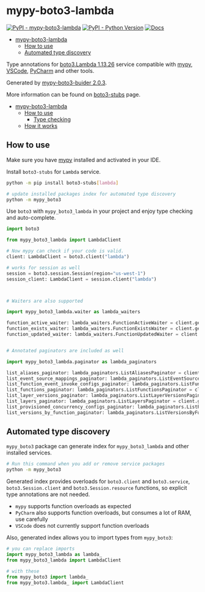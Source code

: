 # mypy-boto3-lambda

[![PyPI - mypy-boto3-lambda](https://img.shields.io/pypi/v/mypy-boto3-lambda.svg?color=blue)](https://pypi.org/project/mypy-boto3-lambda)
[![PyPI - Python Version](https://img.shields.io/pypi/pyversions/mypy-boto3-lambda.svg?color=blue)](https://pypi.org/project/mypy-boto3-lambda)
[![Docs](https://img.shields.io/readthedocs/mypy-boto3-builder.svg?color=blue)](https://mypy-boto3-builder.readthedocs.io/)

- [mypy-boto3-lambda](#mypy-boto3-lambda)
  - [How to use](#how-to-use)
  - [Automated type discovery](#automated-type-discovery)


Type annotations for
[boto3.Lambda 1.13.26](https://boto3.amazonaws.com/v1/documentation/api/1.13.26/reference/services/lambda.html#Lambda) service
compatible with [mypy](https://github.com/python/mypy), [VSCode](https://code.visualstudio.com/),
[PyCharm](https://www.jetbrains.com/pycharm/) and other tools.

Generated by [mypy-boto3-buider 2.0.3](https://github.com/vemel/mypy_boto3_builder).

More information can be found on [boto3-stubs](https://pypi.org/project/boto3-stubs/) page.

- [mypy-boto3-lambda](#mypy-boto3-lambda)
  - [How to use](#how-to-use)
    - [Type checking](#type-checking)
  - [How it works](#how-it-works)

## How to use

Make sure you have [mypy](https://github.com/python/mypy) installed and activated in your IDE.

Install `boto3-stubs` for `Lambda` service.

```bash
python -m pip install boto3-stubs[lambda]

# update installed packages index for automated type discovery
python -m mypy_boto3
```

Use `boto3` with `mypy_boto3_lambda` in your project and enjoy type checking and auto-complete.

```python
import boto3

from mypy_boto3_lambda import LambdaClient

# Now mypy can check if your code is valid.
client: LambdaClient = boto3.client("lambda")

# works for session as well
session = boto3.session.Session(region="us-west-1")
session_client: LambdaClient = session.client("lambda")



# Waiters are also supported

import mypy_boto3_lambda.waiter as lambda_waiters

function_active_waiter: lambda_waiters.FunctionActiveWaiter = client.get_waiter("function_active")
function_exists_waiter: lambda_waiters.FunctionExistsWaiter = client.get_waiter("function_exists")
function_updated_waiter: lambda_waiters.FunctionUpdatedWaiter = client.get_waiter("function_updated")


# Annotated paginators are included as well

import mypy_boto3_lambda.paginator as lambda_paginators

list_aliases_paginator: lambda_paginators.ListAliasesPaginator = client.get_paginator("list_aliases")
list_event_source_mappings_paginator: lambda_paginators.ListEventSourceMappingsPaginator = client.get_paginator("list_event_source_mappings")
list_function_event_invoke_configs_paginator: lambda_paginators.ListFunctionEventInvokeConfigsPaginator = client.get_paginator("list_function_event_invoke_configs")
list_functions_paginator: lambda_paginators.ListFunctionsPaginator = client.get_paginator("list_functions")
list_layer_versions_paginator: lambda_paginators.ListLayerVersionsPaginator = client.get_paginator("list_layer_versions")
list_layers_paginator: lambda_paginators.ListLayersPaginator = client.get_paginator("list_layers")
list_provisioned_concurrency_configs_paginator: lambda_paginators.ListProvisionedConcurrencyConfigsPaginator = client.get_paginator("list_provisioned_concurrency_configs")
list_versions_by_function_paginator: lambda_paginators.ListVersionsByFunctionPaginator = client.get_paginator("list_versions_by_function")
```

## Automated type discovery

`mypy_boto3` package can generate index for `mypy_boto3_lambda` and other installed services.

```bash
# Run this command when you add or remove service packages
python -m mypy_boto3
```

Generated index provides overloads for `boto3.client` and `boto3.service`,
`boto3.Session.client` and `boto3.Session.resource` functions,
so explicit type annotations are not needed.

- `mypy` supports function overloads as expected
- `PyCharm` also supports function overloads, but consumes a lot of RAM, use carefully
- `VSCode` does not currently support function overloads

Also, generated index allows you to import types from `mypy_boto3`:

```python
# you can replace imports
import mypy_boto3_lambda as lambda_
from mypy_boto3_lambda import LambdaClient

# with these
from mypy_boto3 import lambda_
from mypy_boto3.lambda_ import LambdaClient
```